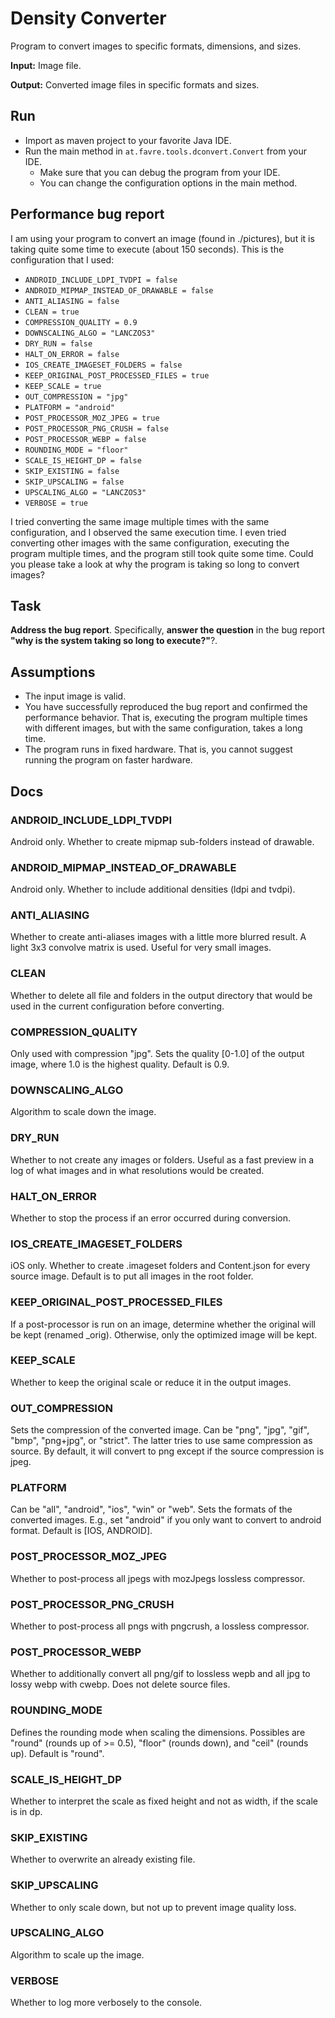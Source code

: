 # Density Converter
Program to convert images to specific formats, dimensions, and sizes.

**Input:** Image file.

**Output:** Converted image files in specific formats and sizes.

## Run

* Import as maven project to your favorite Java IDE.
* Run the main method in `at.favre.tools.dconvert.Convert` from your IDE.
    * Make sure that you can debug the program from your IDE.
    * You can change the configuration options in the main method.

## Performance bug report
I am using your program to convert an image (found in ./pictures), but it is taking quite some time to execute (about 150 seconds). 
This is the configuration that I used:

* `ANDROID_INCLUDE_LDPI_TVDPI = false`  
* `ANDROID_MIPMAP_INSTEAD_OF_DRAWABLE = false`  
* `ANTI_ALIASING = false`  
* `CLEAN = true`  
* `COMPRESSION_QUALITY = 0.9` 
* `DOWNSCALING_ALGO = "LANCZOS3"` 
* `DRY_RUN = false`  
* `HALT_ON_ERROR = false` 
* `IOS_CREATE_IMAGESET_FOLDERS = false`  
* `KEEP_ORIGINAL_POST_PROCESSED_FILES = true`  
* `KEEP_SCALE = true`
* `OUT_COMPRESSION = "jpg"` 
* `PLATFORM = "android"` 
* `POST_PROCESSOR_MOZ_JPEG = true`  
* `POST_PROCESSOR_PNG_CRUSH = false`  
* `POST_PROCESSOR_WEBP = false`  
* `ROUNDING_MODE = "floor"` 
* `SCALE_IS_HEIGHT_DP = false` 
* `SKIP_EXISTING = false` 
* `SKIP_UPSCALING = false` 
* `UPSCALING_ALGO = "LANCZOS3"` 
* `VERBOSE = true`   

I tried converting the same image multiple times with the same configuration, and I observed the same execution time. 
I even tried converting other images with the same configuration, executing the program multiple times, and the program still took quite some time. 
Could you please take a look at why the program is taking so long to convert images?

## Task
**Address the bug report**. Specifically, **answer the question** in the bug report **"why is the system taking so long to execute?"**?.

## Assumptions

* The input image is valid.
* You have successfully reproduced the bug report and confirmed the performance behavior.
That is, executing the program multiple times with different images, but with the same configuration, takes a long time.
* The program runs in fixed hardware. 
That is, you cannot suggest running the program on faster hardware.

## Docs

### ANDROID_INCLUDE_LDPI_TVDPI
Android only.
Whether to create mipmap sub-folders instead of drawable.

### ANDROID_MIPMAP_INSTEAD_OF_DRAWABLE
Android only.
Whether to include additional densities (ldpi and tvdpi).

### ANTI_ALIASING
Whether to create anti-aliases images with a little more blurred result.
A light 3x3 convolve matrix is used.
Useful for very small images.

### CLEAN
Whether to delete all file and folders in the output directory that would be used in the current configuration before converting.

### COMPRESSION_QUALITY
Only used with compression "jpg". Sets the quality [0-1.0] of the output image, where 1.0 is the highest quality. 
Default is 0.9.

### DOWNSCALING_ALGO
Algorithm to scale down the image.

### DRY_RUN
Whether to not create any images or folders. 
Useful as a fast preview in a log of what images and in what resolutions would be created.

### HALT_ON_ERROR
Whether to stop the process if an error occurred during conversion.

### IOS_CREATE_IMAGESET_FOLDERS
iOS only.
Whether to create .imageset folders and Content.json for every source image.
Default is to put all images in the root folder.

### KEEP_ORIGINAL_POST_PROCESSED_FILES
If a post-processor is run on an image, determine whether the original will be kept (renamed _orig).
Otherwise, only the optimized image will be kept.

### KEEP_SCALE
Whether to keep the original scale or reduce it in the output images.

### OUT_COMPRESSION
Sets the compression of the converted image. 
Can be "png", "jpg", "gif", "bmp", "png+jpg", or "strict".
The latter tries to use same compression as source. 
By default, it will convert to png except if the source compression is jpeg.

### PLATFORM
Can be "all", "android", "ios", "win" or "web". 
Sets the formats of the converted images.
E.g., set "android" if you only want to convert to android format. 
Default is [IOS, ANDROID].

### POST_PROCESSOR_MOZ_JPEG
Whether to post-process all jpegs with mozJpegs lossless compressor.

### POST_PROCESSOR_PNG_CRUSH
Whether to post-process all pngs with pngcrush, a lossless compressor. 

### POST_PROCESSOR_WEBP
Whether to additionally convert all png/gif to lossless wepb and all jpg to lossy webp with cwebp. 
Does not delete source files.

### ROUNDING_MODE
Defines the rounding mode when scaling the dimensions. 
Possibles are "round" (rounds up of >= 0.5), "floor" (rounds down), and "ceil" (rounds up). 
Default is "round".

### SCALE_IS_HEIGHT_DP
Whether to interpret the scale as fixed height and not as width, if the scale is in dp.
 
### SKIP_EXISTING
Whether to overwrite an already existing file.
 
### SKIP_UPSCALING
Whether to only scale down, but not up to prevent image quality loss.

### UPSCALING_ALGO
Algorithm to scale up the image.

### VERBOSE
Whether to log more verbosely to the console.
